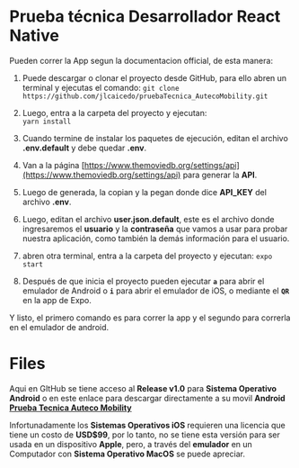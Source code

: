 # Prueba técnica Desarrollador React Native

Pueden correr la App segun la documentacion official, de esta manera:

1. Puede descargar o clonar el proyecto desde GitHub, para ello abren un terminal y ejecutas el comando:
   ``
   git clone https://github.com/jlcaicedo/pruebaTecnica_AutecoMobility.git
   ``

2. Luego, entra a la carpeta del proyecto y ejecutan:  
``
yarn install
``
3. Cuando termine de instalar los paquetes de ejecución, editan el archivo **.env.default** y debe quedar **.env**.
4. Van a la página [https://www.themoviedb.org/settings/api](https://www.themoviedb.org/settings/api) para generar la **API**.
5. Luego de generada, la copian y la pegan donde dice **API_KEY** del archivo **.env**.
6. Luego, editan el archivo **user.json.default**, este es el archivo donde ingresaremos el **usuario** y la **contraseña** que vamos a usar para probar nuestra aplicación, como también la demás información para el usuario.
7. abren otra terminal, entra a la carpeta del proyecto y ejecutan: 
``
expo start
``
8. Después de que inicia el proyecto pueden ejecutar **``a``** para abrir el emulador de Android o **``i``**  para abrir el emulador de iOS, o mediante el **``QR``** en la app de Expo.

Y listo, el primero comando es para correr la app y el segundo para correrla en el emulador de android.

# Files

Aqui en GItHub se tiene acceso al **Release v1.0** para **Sistema Operativo Android** o en este enlace para descargar directamente a su movil **Android**
**[Prueba Tecnica Auteco Mobility](https://github.com/jlcaicedo/pruebaTecnica_AutecoMobility/releases/tag/v1.0)**

Infortunadamente los **Sistemas Operativos iOS** requieren una licencia que tiene un costo de **USD$99**, por lo tanto, no se tiene esta versión para ser usada en un dispositivo **Apple**, pero,  a través del **emulador** en un Computador con **Sistema Operativo MacOS** se puede apreciar.